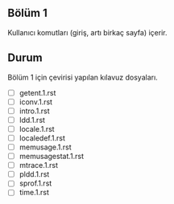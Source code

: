 Bölüm 1
-------
Kullanıcı komutları (giriş, artı birkaç sayfa) içerir.

Durum
-----

Bölüm 1 için çevirisi yapılan kılavuz dosyaları.


- [ ] getent.1.rst
- [ ] iconv.1.rst
- [ ] intro.1.rst
- [ ] ldd.1.rst
- [ ] locale.1.rst
- [ ] localedef.1.rst
- [ ] memusage.1.rst
- [ ] memusagestat.1.rst
- [ ] mtrace.1.rst
- [ ] pldd.1.rst
- [ ] sprof.1.rst
- [ ] time.1.rst
